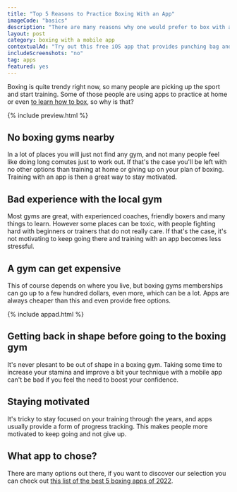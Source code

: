 ```yaml
---
title: "Top 5 Reasons to Practice Boxing With an App"
imageCode: "basics"
description: "There are many reasons why one would prefer to box with a mobile app instead of at a gym!"
layout: post
category: boxing with a mobile app
contextualAd: "Try out this free iOS app that provides punching bag and shadow boxing exercises. Follow the app's instructions as it calls out punches!"
includeScreenshots: "no"
tag: apps
featured: yes
---
```


Boxing is quite trendy right now, so many people are picking up the sport and start training. Some of those people are using apps to practice at home or even [to learn how to box](/learning-to-box-with-an-app/), so why is that?

{% include preview.html %}

## No boxing gyms nearby

In a lot of places you will just not find any gym, and not many people feel like doing long comutes just to work out. If that's the case you'll be left with no other options than training at home or giving up on your plan of boxing. Training with an app is then a great way to stay motivated.

## Bad experience with the local gym

Most gyms are great, with experienced coaches, friendly boxers and many things to learn. However some places can be toxic, with people fighting hard with beginners or trainers that do not really care. If that's the case, it's not motivating to keep going there and training with an app becomes less stressful.

## A gym can get expensive

This of course depends on where you live, but boxing gyms memberships can go up to a few hundred dollars, even more, which can be a lot. Apps are always cheaper than this and even provide free options.

{% include appad.html %}

## Getting back in shape before going to the boxing gym

It's never plesant to be out of shape in a boxing gym. Taking some time to increase your stamina and improve a bit your technique with a mobile app can't be bad if you feel the need to boost your confidence.

## Staying motivated

It's tricky to stay focused on your training through the years, and apps usually provide a form of progress tracking. This makes people more motivated to keep going and not give up.

## What app to chose?

There are many options out there, if you want to discover our selection you can check out [this list of the best 5 boxing apps of 2022](/best-ios-boxing-apps-in-2022/).